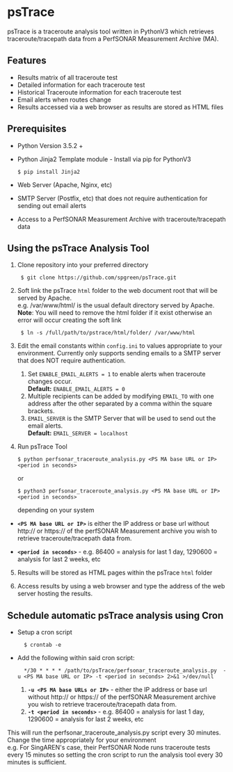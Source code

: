 # psTrace

psTrace is a traceroute analysis tool written in PythonV3 which retrieves traceroute/tracepath data from a PerfSONAR Measurement Archive (MA).

## Features

- Results matrix of all traceroute test 
- Detailed information for each traceroute test
- Historical Traceroute information for each traceroute test
- Email alerts when routes change
- Results accessed via a web browser as results are stored as HTML files

## Prerequisites

- Python Version 3.5.2 +
- Python Jinja2 Template module - Install via pip for PythonV3

      $ pip install Jinja2

- Web Server (Apache, Nginx, etc)
- SMTP Server (Postfix, etc) that does not require authentication for sending out email alerts 
- Access to a PerfSONAR Measurement Archive with traceroute/tracepath data

## Using the psTrace Analysis Tool

1. Clone repository into your preferred directory

        $ git clone https://github.com/spgreen/psTrace.git
             
2. Soft link the psTrace `html` folder to the web document root that will be served by Apache. 
   <br>e.g. /var/www/html/ is the usual default directory served by Apache. <br>**Note**: You will need to remove the html folder if it exist otherwise an error will occur creating the soft link
   
        $ ln -s /full/path/to/pstrace/html/folder/ /var/www/html
    
3. Edit the email constants within `config.ini` to values appropriate to your environment. Currently only supports sending emails to a SMTP server that does NOT require authentication. 

    1. Set `ENABLE_EMAIL_ALERTS = 1` to enable alerts when traceroute changes occur. <br>**Default:** `ENABLE_EMAIL_ALERTS = 0`
    2. Multiple recipients can be added by modifying `EMAIL_TO` with one address after the other separated by a comma within the square brackets.
    3. `EMAIL_SERVER` is the SMTP Server that will be used to send out the email alerts. <br>**Default:** `EMAIL_SERVER = localhost`
    
4. Run psTrace Tool

       $ python perfsonar_traceroute_analysis.py <PS MA base URL or IP> <period in seconds>
  
      or
  
       $ python3 perfsonar_traceroute_analysis.py <PS MA base URL or IP> <period in seconds>
       
      depending on your system
  
  - **``<PS MA base URL or IP>``** is either the IP address or base url without http:// or https:// of the perfSONAR Measurement archive you wish to retrieve traceroute/tracepath data from.
     
  - **``<period in seconds>``** - e.g. 86400 = analysis for last 1 day, 1290600 = analysis for last 2 weeks, etc 
  
5. Results will be stored as HTML pages within the psTrace `html` folder

6. Access results by using a web browser and type the address of the web server hosting the results. 

## Schedule automatic psTrace analysis using Cron

- Setup a cron script

        $ crontab -e

- Add the following within said cron script:
        
        */30 * * * * /path/to/psTrace/perfsonar_traceroute_analysis.py  -u <PS MA base URL or IP> -t <period in seconds> 2>&1 >/dev/null

  1. **``-u <PS MA base URLs or IP>``** - either the IP address or base url without http:// or https:// of the perfSONAR Measurement archive you wish to retrieve traceroute/tracepath data from.
  2. **``-t <period in seconds>``** - e.g. 86400 = analysis for last 1 day, 1290600 = analysis for last 2 weeks, etc 

This will run the perfsonar_traceroute_analysis.py script every 30 minutes. Change the time appropriately for your environment 
<br>e.g. For SingAREN's case, their PerfSONAR Node runs traceroute tests every 15 minutes so setting the cron script to run the analysis tool every 30 minutes is sufficient.
